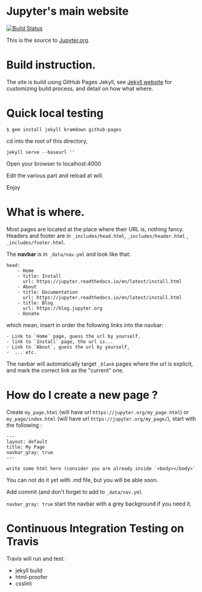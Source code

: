 # Jupyter's main website

[![Build Status](https://travis-ci.org/jupyter/jupyter.github.io.svg?branch=master)](https://travis-ci.org/jupyter/jupyter.github.io)

This is the source to [Jupyter.org](http://jupyter.org/).

# Build instruction. 

The site is build using GitHub Pages Jekyll, see [Jekyll
website](http://jekyllrb.com/) for customizing build process, and detail on how
what where. 

# Quick local testing

```
$ gem install jekyll kramdown github-pages
```

cd into the root of this directory, 

```
jekyll serve --baseurl ''
```

Open your browser to localhost:4000

Edit the various part and reload at will. 

Enjoy

# What is where. 

Most pages are located at the place where their URL is, nothing fancy.  Headers
and footer are in `_includes/head.html`, `_includes/header.html` ,
`_includes/footer.html`.

The **navbar** is in `_data/nav.yml` and look like that:

```
head:
    - Home
    - title: Install
      url: https://jupyter.readthedocs.io/en/latest/install.html
    - About
    - title: Documentation
      url: https://jupyter.readthedocs.io/en/latest/install.html
    - title: Blog
      url: https://blog.jupyter.org
    - Donate
```

which mean, insert in order the following links into the navbar:

    - Link to `Home` page, guess the url by yourself. 
    - link to `Install` page, the url is...
    - Link to `About`, guess the url by yourself, 
    -  ... etc.

The navbar will automatically target `_blank` pages where the url is explicit,
and mark the correct link as the "current" one.

# How do I create a new page ?

Create `my_page.html` (will have url `https://jupyter.org/my_page.html`)
or `my_page/index.html` (will have url `https://jupyter.org/my_page/`), start with the following :

```
---
layout: default
title: My Page
navbar_gray: true
---

write some html here (consider you are already inside `<body></body>`
```

You can not do it yet with .md file, but you will be able soon.

Add commit (and don't forget to add to `_data/nav.yml`

`navbar_gray: true` start the navbar with a grey background if you need it. 

# Continuous Integration Testing on Travis

Travis will run and test:

- jekyll build
- html-proofer
- csslint

